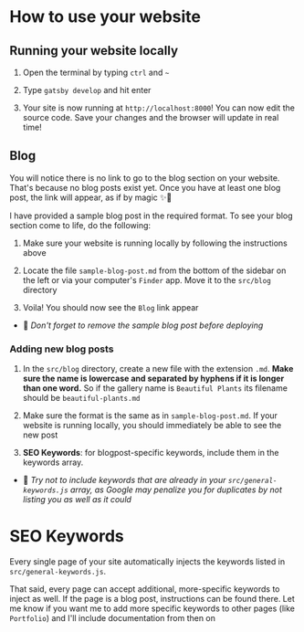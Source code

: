 # How to use your website

<!-- TODO: keep up to date, dependencies, etc -->

## Running your website locally

  1.  Open the terminal by typing `ctrl` and `~`

  2. Type `gatsby develop` and hit enter

  3. Your site is now running at `http://localhost:8000`! You can now edit the source code. Save your changes and the browser will update in real time!

## Blog

  You will notice there is no link to go to the blog section on your website. That's because no blog posts exist yet. Once you have at least one blog post, the link will appear, as if by magic ✨🧙‍

  I have provided a sample blog post in the required format. To see your blog section come to life, do the following: 
  
  1. Make sure your website is running locally by following the instructions above

  2. Locate the file `sample-blog-post.md` from the bottom of the sidebar on the left or via your computer's `Finder` app. Move it to the `src/blog` directory

  3. Voila! You should now see the `Blog` link appear

  - 🚧 _Don't forget to remove the sample blog post before deploying_

### Adding new blog posts

  1. In the `src/blog` directory, create a new file with the extension `.md`. **Make sure the name is lowercase and separated by hyphens if it is longer than one word.** So if the gallery name is `Beautiful Plants` its filename should be `beautiful-plants.md`

  2. Make sure the format is the same as in `sample-blog-post.md`. If your website is running locally, you should immediately be able to see the new post

  3. **SEO Keywords**: 
  for  blogpost-specific keywords, include them in the keywords array. 
  
  - 🚧 _Try not to include keywords that are already in your `src/general-keywords.js` array, as Google may penalize you for duplicates by not listing you as well as it could_ 

# SEO Keywords

Every single page of your site automatically injects the keywords listed in `src/general-keywords.js`. 

That said, every page can accept additional, more-specific keywords to inject as well. If the page is a blog post, instructions can be found there. Let me know if you want me to add more specific keywords to other pages (like `Portfolio`) and I'll include documentation from then on 




<!-- 

## Deploy

TODO: set this up

[![Deploy to Netlify](https://www.netlify.com/img/deploy/button.svg)](https://app.netlify.com/start/deploy?repository=https://github.com/gatsbyjs/gatsby-starter-default) 

-->

